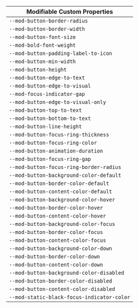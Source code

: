 | Modifiable Custom Properties |
| --- |
|`--mod-button-border-radius`|
|`--mod-button-border-width`|
|`--mod-button-font-size`|
|`--mod-bold-font-weight`|
|`--mod-button-padding-label-to-icon`|
|`--mod-button-min-width`|
|`--mod-button-height`|
|`--mod-button-edge-to-text`|
|`--mod-button-edge-to-visual`|
|`--mod-focus-indicator-gap`|
|`--mod-button-edge-to-visual-only`|
|`--mod-button-top-to-text`|
|`--mod-button-bottom-to-text`|
|`--mod-button-line-height`|
|`--mod-button-focus-ring-thickness`|
|`--mod-button-focus-ring-color`|
|`--mod-button-animation-duration`|
|`--mod-button-focus-ring-gap`|
|`--mod-button-focus-ring-border-radius`|
|`--mod-button-background-color-default`|
|`--mod-button-border-color-default`|
|`--mod-button-content-color-default`|
|`--mod-button-background-color-hover`|
|`--mod-button-border-color-hover`|
|`--mod-button-content-color-hover`|
|`--mod-button-background-color-focus`|
|`--mod-button-border-color-focus`|
|`--mod-button-content-color-focus`|
|`--mod-button-background-color-down`|
|`--mod-button-border-color-down`|
|`--mod-button-content-color-down`|
|`--mod-button-background-color-disabled`|
|`--mod-button-border-color-disabled`|
|`--mod-button-content-color-disabled`|
|`--mod-static-black-focus-indicator-color`|